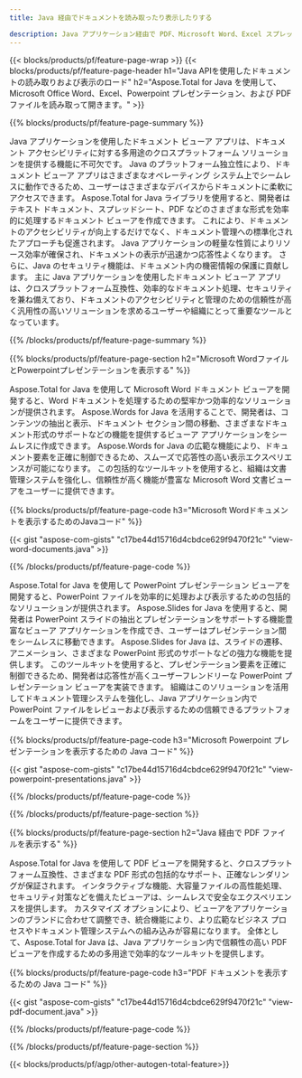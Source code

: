 ```yaml
---
title: Java 経由でドキュメントを読み取ったり表示したりする 

description: Java アプリケーション経由で PDF、Microsoft Word、Excel スプレッドシート、PowerPoint プレゼンテーションを読んだり表示したりできます。
---
```


{{< blocks/products/pf/feature-page-wrap >}}
{{< blocks/products/pf/feature-page-header h1="Java APIを使用したドキュメントの読み取りおよび表示のロード" h2="Aspose.Total for Java を使用して、Microsoft Office Word、Excel、Powerpoint プレゼンテーション、および PDF ファイルを読み取って開きます。" >}}

{{% blocks/products/pf/feature-page-summary %}}

Java アプリケーションを使用したドキュメント ビューア アプリは、ドキュメント アクセシビリティに対する多用途のクロスプラットフォーム ソリューションを提供する機能に不可欠です。 Java のプラットフォーム独立性により、ドキュメント ビューア アプリはさまざまなオペレーティング システム上でシームレスに動作できるため、ユーザーはさまざまなデバイスからドキュメントに柔軟にアクセスできます。 Aspose.Total for Java ライブラリを使用すると、開発者はテキスト ドキュメント、スプレッドシート、PDF などのさまざまな形式を効率的に処理するドキュメント ビューアを作成できます。 これにより、ドキュメントのアクセシビリティが向上するだけでなく、ドキュメント管理への標準化されたアプローチも促進されます。 Java アプリケーションの軽量な性質によりリソース効率が確保され、ドキュメントの表示が迅速かつ応答性よくなります。 さらに、Java のセキュリティ機能は、ドキュメント内の機密情報の保護に貢献します。 主に Java アプリケーションを使用したドキュメント ビューア アプリは、クロスプラットフォーム互換性、効率的なドキュメント処理、セキュリティを兼ね備えており、ドキュメントのアクセシビリティと管理のための信頼性が高く汎用性の高いソリューションを求めるユーザーや組織にとって重要なツールとなっています。

{{% /blocks/products/pf/feature-page-summary  %}}

{{% blocks/products/pf/feature-page-section  h2="Microsoft WordファイルとPowerpointプレゼンテーションを表示する" %}}

Aspose.Total for Java を使用して Microsoft Word ドキュメント ビューアを開発すると、Word ドキュメントを処理するための堅牢かつ効率的なソリューションが提供されます。 Aspose.Words for Java を活用することで、開発者は、コンテンツの抽出と表示、ドキュメント セクション間の移動、さまざまなドキュメント形式のサポートなどの機能を提供するビューア アプリケーションをシームレスに作成できます。 Aspose.Words for Java の広範な機能により、ドキュメント要素を正確に制御できるため、スムーズで応答性の高い表示エクスペリエンスが可能になります。 この包括的なツールキットを使用すると、組織は文書管理システムを強化し、信頼性が高く機能が豊富な Microsoft Word 文書ビューアをユーザーに提供できます。  <br />

{{% blocks/products/pf/feature-page-code h3="Microsoft Wordドキュメントを表示するためのJavaコード" %}}

{{< gist "aspose-com-gists" "c17be44d15716d4cbdce629f9470f21c" "view-word-documents.java" >}}

{{% /blocks/products/pf/feature-page-code  %}}

Aspose.Total for Java を使用して PowerPoint プレゼンテーション ビューアを開発すると、PowerPoint ファイルを効率的に処理および表示するための包括的なソリューションが提供されます。 Aspose.Slides for Java を使用すると、開発者は PowerPoint スライドの抽出とプレゼンテーションをサポートする機能豊富なビューア アプリケーションを作成でき、ユーザーはプレゼンテーション間をシームレスに移動できます。 Aspose.Slides for Java は、スライドの遷移、アニメーション、さまざまな PowerPoint 形式のサポートなどの強力な機能を提供します。 このツールキットを使用すると、プレゼンテーション要素を正確に制御できるため、開発者は応答性が高くユーザーフレンドリーな PowerPoint プレゼンテーション ビューアを実装できます。 組織はこのソリューションを活用してドキュメント管理システムを強化し、Java アプリケーション内で PowerPoint ファイルをレビューおよび表示するための信頼できるプラットフォームをユーザーに提供できます。

{{% blocks/products/pf/feature-page-code h3="Microsoft Powerpoint プレゼンテーションを表示するための Java コード" %}}

{{< gist "aspose-com-gists" "c17be44d15716d4cbdce629f9470f21c" "view-powerpoint-presentations.java" >}}

{{% /blocks/products/pf/feature-page-code  %}}

{{% /blocks/products/pf/feature-page-section %}}

{{% blocks/products/pf/feature-page-section  h2="Java 経由で PDF ファイルを表示する" %}}

Aspose.Total for Java を使用して PDF ビューアを開発すると、クロスプラットフォーム互換性、さまざまな PDF 形式の包括的なサポート、正確なレンダリングが保証されます。 インタラクティブな機能、大容量ファイルの高性能処理、セキュリティ対策などを備えたビューアは、シームレスで安全なエクスペリエンスを提供します。 カスタマイズ オプションにより、ビューアをアプリケーションのブランドに合わせて調整でき、統合機能により、より広範なビジネス プロセスやドキュメント管理システムへの組み込みが容易になります。 全体として、Aspose.Total for Java は、Java アプリケーション内で信頼性の高い PDF ビューアを作成するための多用途で効率的なツールキットを提供します。

{{% blocks/products/pf/feature-page-code h3="PDF ドキュメントを表示するための Java コード" %}}

{{< gist "aspose-com-gists" "c17be44d15716d4cbdce629f9470f21c" "view-pdf-document.java" >}}

{{% /blocks/products/pf/feature-page-code  %}}

{{% /blocks/products/pf/feature-page-section %}}

{{< blocks/products/pf/agp/other-autogen-total-feature>}}